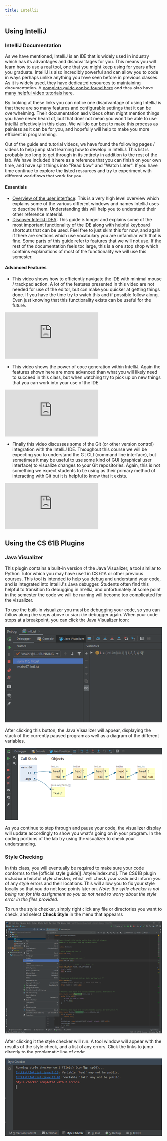 ```yaml
---
title: IntelliJ
---
```


## Using IntelliJ ##

### IntelliJ Documentation ###

As we have mentioned, IntelliJ is an IDE that is widely used in industry which has its advantages and disadvantages for you. This means you will learn how to use a real tool, one that you might keep using for years after you graduate. IntelliJ is also incredibly powerful and can allow you to code in ways perhaps unlike anything you have seen before in previous classes. As it is widely used, they have dedicated resources to maintaining documentation. A [complete guide can be found here][intellij-guide] and they also have [many helpful video tutorials here][intellij-videos]. 

[intellij-guide]: https://www.jetbrains.com/help/idea/guided-tour-around-the-user-interface.html
[intellij-videos]: https://www.jetbrains.com/idea/documentation/

By looking at these links you can notice one disadvantage of using IntelliJ is that there are so many features and configurable settings that it can be overwhelming. Their documentation and videos often might mention things you have never heard of, but that does not mean you won't be able to use IntelliJ effectively in this class. We will do our best to make this process as painless as it can be for you, and hopefully will help to make you more efficient in programming. 

Out of the guide and tutorial videos, we have found the following pages / videos to help jump start learning how to develop in IntelliJ. This list is probably too long to get through in its entirety in addition to the rest of the lab. We have included it here as a reference that you can finish on your own time, and have split things into "Read Now" and "Watch Later". If you have time continue to explore the listed resources and try to experiment with different workflows that work for you.

#### Essentials ####

* [Overview of the user interface](https://www.jetbrains.com/help/idea/guided-tour-around-the-user-interface.html): This is a very high level overview which explains some of the various different windows and names IntelliJ uses to describe them. Understanding this will help you to understand their other reference material.
* [Discover IntelliJ IDEA](https://www.jetbrains.com/help/idea/discover-intellij-idea.html): This guide is longer and explains some of the most important functionality of the IDE along with helpful keyboard shortcuts that can be used. Feel free to just skim this for now, and again if there are sections which use vocabulary you are unfamiliar with that is fine. Some parts of this guide refer to features that we will not use. If the rest of the documentation feels too large, this is a one stop shop which contains explanations of most of the functionality we will use this semester.

#### Advanced Features ####
* This video shows how to efficiently navigate the IDE with minimal mouse / trackpad action. A lot of the features presented in this video are not needed for use of the editor, but can make you quicker at getting things done. If you have the time try to watch this and if possible follow along. Even just knowing that this functionality exists can be useful for the future.

<div style="{{position: "relative", width: "100%", padding-top: "56.25%"}}"><iframe style="{{position: "absolute", top: "0px",left: "0px", bottom: "0px", right: "0px",height: "100p%", width: "100%", margin: "auto"}}" src="https://www.youtube.com/embed/1UHsJyCq1SU" frameborder="0" allow="accelerometer; autoplay; encrypted-media; gyroscope; picture-in-picture" allowfullscreen></iframe></div>

* This video shows the power of code generation within IntelliJ. Again the features shown here are more advanced than what you will likely need to succeed in this class, but when watching try to pick up on new things that you can work into your use of the IDE

<div style="{{position: "relative", width: "100%", padding-top: "56.25%"}}"><iframe style="{{position: "absolute", top: "0px", left: "0px", bottom: "0px", right: "0px", height: "100%", width: "100%", margin: "auto"}}" src="https://www.youtube.com/embed/sx7_SS8y-_o" frameborder="0" allow="accelerometer; autoplay; encrypted-media; gyroscope; picture-in-picture" allowfullscreen></iframe></div>

* Finally this video discusses some of the Git (or other version control) integration with the IntelliJ IDE. Throughout this course we will be expecting you to understand the Git CLI (command line interface), but sometimes it may be useful to use some kind of GUI (graphical user interface) to visualize changes to your Git repositories. Again, this is not something we expect students to be using as their primary method of interacting with Git but it is helpful to know that it exists.

<div style={{position: "relative", width: "100%", padding-top: "56.25%"}}><iframe style={{position: "absolute", top:" 0px", left: "0px",bottom: "0px", right: "0px", height: "100%", width:" 100%", margin: "auto"}} src="https://www.youtube.com/embed/MaQnpCaiop0"
 frameborder="0" allow="accelerometer; autoplay; encrypted-media; gyroscope; picture-in-picture" allowfullscreen></iframe></div>

## Using the CS 61B Plugins ##

### Java Visualizer ###

This plugin contains a built-in version of the Java Visualizer, a tool similar to Python Tutor which you may have used in CS 61A or other previous courses. This tool is intended to help you debug and understand your code, and is integrated into IntelliJ's Java debugger. Students often find this helpful to transition to debugging in IntelliJ, and unfortunately at some point in the semester the code we will be running will become too complicated for the visualizer.

To use the built-in visualizer you must be debugging your code, so you can follow along the steps above to start the debugger again. When your code stops at a breakpoint, you can click the Java Visualizer icon:

![java-viz-1](/img/cs61b/java-viz-1.png "Java Visualizer Start")

After clicking this button, the Java Visualizer will appear, displaying the stack of the currently paused program as well as a diagram of the different variables.

![java-viz-2](/img/cs61b/java-viz-2.png "Java Visualizer in Action")

As you continue to step through and pause your code, the visualizer display will update accordingly to show you what's going on in your program. In the coding portions of the lab try using the visualizer to check your understanding.

### Style Checking ###

In this class, you will eventually be required to make sure your code conforms to the
[official style guide][../style/index.md]. The CS61B plugin includes a helpful style checker, which will check your code and inform you of any style errors and their locations. This will allow you to fix your style locally so that you do not lose points later on. _Note: the sytle checker is not being run for this assignment so you do not need to worry about the style error in the files provided._

To run the style checker, simply right click any file or directories you want to check, and select **Check Style** in the menu that appearss

![check-style-1](/img/cs61b/check-style-1.png "Check Style")

After clicking it the style checker will run. A tool window will appear with the results of the style check, and a list of any errors. Click the links to jump directly to the problematic line of code:

![check-style-2](/img/cs61b/check-style-2.png "Checked Style")
